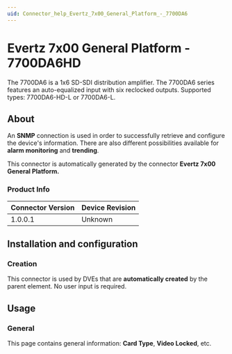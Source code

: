 ```yaml
---
uid: Connector_help_Evertz_7x00_General_Platform_-_7700DA6
---
```


# Evertz 7x00 General Platform - 7700DA6HD

The 7700DA6 is a 1x6 SD-SDI distribution amplifier. The 7700DA6 series features an auto-equalized input with six reclocked outputs. Supported types: 7700DA6-HD-L or 7700DA6-L.

## About

An **SNMP** connection is used in order to successfully retrieve and configure the device's information. There are also different possibilities available for **alarm monitoring** and **trending**.

This connector is automatically generated by the connector **Evertz 7x00 General Platform.**

### Product Info

| **Connector Version** | **Device Revision** |
|--------------------|---------------------|
| 1.0.0.1            | Unknown             |

## Installation and configuration

### Creation

This connector is used by DVEs that are **automatically created** by the parent element. No user input is required.

## Usage

### General

This page contains general information: **Card Type**, **Video Locked**, etc.
